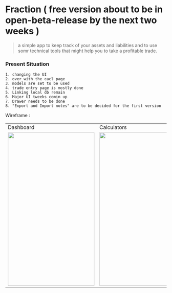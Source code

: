 # Fraction ( free version about to be in open-beta-release by the next two weeks ) 
> a simple app to keep track of your assets and liabilities and to use somr technical tools that might help you to take a profitable trade.

### Present Situation
```
1. changing the UI
2. over with the cacl page
3. models are set to be used 
4. trade entry page is mostly done
5. Linking local db remain
6. Major UI tweeks comin up
7. Drawer needs to be done 
8. "Export and Import notes" are to be decided for the first version
```
Wireframe :
<table>
  <tr>
    <td>Dashboard</td>
     <td>Calculators</td>
     <td>Edit</td>
  </tr>
  <tr>
    <td><img src="https://github.com/ShimronAlakkal/tradebook/blob/main/s1.png" width=270 height=480></td>
    <td><img src="https://github.com/ShimronAlakkal/tradebook/blob/main/s2.png" width=270 height=480></td>
    <td><img src="https://github.com/ShimronAlakkal/tradebook/blob/main/s3.png" width=270 height=480></td>
    <td><img src="https://github.com/ShimronAlakkal/tradebook/blob/main/s4.png" width=270 height=480></td>
  </tr>
 </table>

